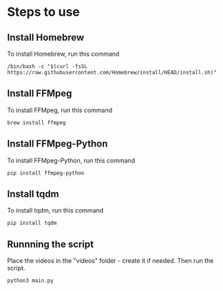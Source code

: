 # Steps to use

## Install Homebrew

To install Homebrew, run this command

`/bin/bash -c "$(curl -fsSL https://raw.githubusercontent.com/Homebrew/install/HEAD/install.sh)"`

## Install FFMpeg

To install FFMpeg, run this command

`brew install ffmpeg`

## Install FFMpeg-Python

To install FFMpeg-Python, run this command

`pip install ffmpeg-python`

## Install tqdm

To install tqdm, run this command

`pip install tqdm`

## Runnning the script

Place the videos in the "videos" folder - create it if needed. Then run the script.

`python3 main.py`
